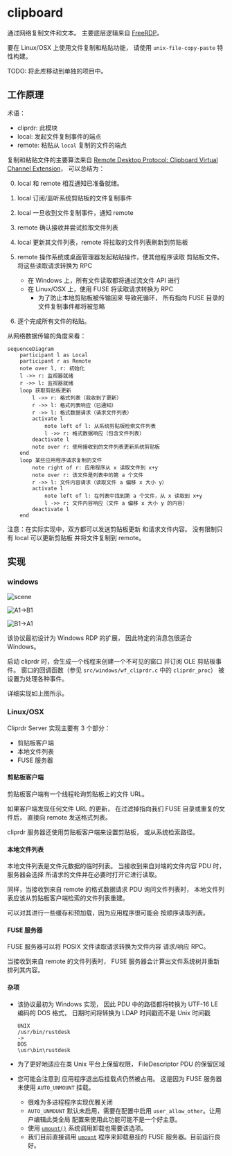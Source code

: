 # clipboard

通过网络复制文件和文本。
主要底层逻辑来自 [FreeRDP](https://github.com/FreeRDP/FreeRDP)。

要在 Linux/OSX 上使用文件复制和粘贴功能，
请使用 `unix-file-copy-paste` 特性构建。

TODO: 将此库移动到单独的项目中。

## 工作原理

术语：

- cliprdr: 此模块
- local: 发起文件复制事件的端点
- remote: 粘贴从 `local` 复制的文件的端点

复制和粘贴文件的主要算法来自
[Remote Desktop Protocol: Clipboard Virtual Channel Extension](https://winprotocoldoc.blob.core.windows.net/productionwindowsarchives/MS-RDPECLIP/%5bMS-RDPECLIP%5d.pdf)，
可以总结为：

0. local 和 remote 相互通知已准备就绪。
1. local 订阅/监听系统剪贴板的文件复制事件
2. local 一旦收到文件复制事件，通知 remote
3. remote 确认接收并尝试拉取文件列表
4. local 更新其文件列表，remote 将拉取的文件列表刷新到剪贴板
5. remote 操作系统或桌面管理器发起粘贴操作，使其他程序读取
   剪贴板文件。将这些读取请求转换为 RPC

   - 在 Windows 上，所有文件读取都将通过流文件 API 进行
   - 在 Linux/OSX 上，使用 FUSE 将读取请求转换为 RPC
     - 为了防止本地剪贴板被传输回来
       导致死循环，
       所有指向 FUSE 目录的文件复制事件都将被忽略

6. 逐个完成所有文件的粘贴。

从网络数据传输的角度来看：

```mermaid
sequenceDiagram
    participant l as Local
    participant r as Remote
    note over l, r: 初始化
    l ->> r: 监视器就绪
    r ->> l: 监视器就绪
    loop 获取剪贴板更新
        l ->> r: 格式列表（我收到了更新）
        r ->> l: 格式列表响应（已通知）
        r ->> l: 格式数据请求（请求文件列表）
        activate l
            note left of l: 从系统剪贴板检索文件列表
            l ->> r: 格式数据响应（包含文件列表）
        deactivate l
        note over r: 使用接收到的文件列表更新系统剪贴板
    end
    loop 某些应用程序请求复制的文件
        note right of r: 应用程序从 x 读取文件到 x+y
        note over r: 该文件是列表中的第 a 个文件
        r ->> l: 文件内容请求（读取文件 a 偏移 x 大小 y）
        activate l
            note left of l: 在列表中找到第 a 个文件，从 x 读取到 x+y
            l ->> r: 文件内容响应（文件 a 偏移 x 大小 y 的内容）
        deactivate l
    end
```

注意：在实际实现中，双方都可以发送剪贴板更新
和请求文件内容。
没有限制只有 local 可以更新剪贴板
并将文件复制到 remote。

## 实现

### windows

![scene](./docs/assets/scene3.png)

![A1->B1](./docs/assets/win_A_B.png)

![B1->A1](./docs/assets/win_B_A.png)

该协议最初设计为 Windows RDP 的扩展，
因此特定的消息包很适合 Windows。

启动 cliprdr 时，会生成一个线程来创建一个不可见的窗口
并订阅 OLE 剪贴板事件。
窗口的回调函数（参见 `src/windows/wf_cliprdr.c` 中的 `cliprdr_proc`）
被设置为处理各种事件。

详细实现如上图所示。

### Linux/OSX

Cliprdr Server 实现主要有 3 个部分：

- 剪贴板客户端
- 本地文件列表
- FUSE 服务器

#### 剪贴板客户端

剪贴板客户端有一个线程轮询剪贴板上的文件 URL。

如果客户端发现任何文件 URL 的更新，
在过滤掉指向我们 FUSE 目录或重复的文件后，
直接向 remote 发送格式列表。

cliprdr 服务器还使用剪贴板客户端来设置剪贴板，
或从系统检索路径。

#### 本地文件列表

本地文件列表是文件元数据的临时列表。
当接收到来自对端的文件内容 PDU 时，服务器会选择
所请求的文件并在必要时打开它进行读取。

同样，当接收到来自 remote 的格式数据请求 PDU 询问文件列表时，
本地文件列表应该从剪贴板客户端检索的文件列表重建。

可以对其进行一些缓存和预加载，因为应用程序很可能会
按顺序读取列表。

#### FUSE 服务器

FUSE 服务器可以将 POSIX 文件读取请求转换为文件内容
请求/响应 RPC。

当接收到来自 remote 的文件列表时，
FUSE 服务器会计算出文件系统树并重新排列其内容。

#### 杂项

- 该协议最初为 Windows 实现，
  因此 PDU 中的路径都将转换为 UTF-16 LE 编码的 DOS 格式，
  日期时间将转换为 LDAP 时间戳而不是
  Unix 时间戳

  ```text
  UNIX
  /usr/bin/rustdesk
  ->
  DOS
  \usr\bin\rustdesk
  ```

- 为了更好地适应在类 Unix 平台上保留权限，
  FileDescriptor PDU 的保留区域

- 您可能会注意到
  应用程序退出后挂载点仍然被占用。
  这是因为 FUSE 服务器未使用 `AUTO_UNMOUNT` 挂载。
  - 很难为多进程程序实现优雅关闭
  - `AUTO_UNMOUNT` 默认未启用，需要在配置中启用
    `user_allow_other`。让用户编辑此类全局
    配置来使用此功能可能不是一个好主意。
  - 使用 [`umount()`](https://man7.org/linux/man-pages/man2/umount.2.html)
    系统调用卸载也需要该选项。
  - 我们目前直接调用 [`umount`](https://man7.org/linux/man-pages/man8/umount.8.html)
    程序来卸载悬挂的 FUSE 服务器。目前运行良好。
